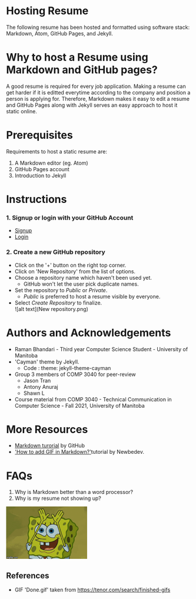 
# Hosting Resume

The following resume has been hosted and formatted using software stack: Markdown, Atom, GitHub Pages, and Jekyll.

# Why to host a Resume using Markdown and GitHub pages?

A good resume is required for every job application. Making a resume can get harder if it is editted everytime according to the company and position a person is applying for. Therefore, Markdown makes it easy to edit a resume and GitHub Pages along with Jekyll serves an easy approach to host it static online.

# Prerequisites

Requirements to host a static resume are:
1. A Markdown editor (eg. Atom)
2. GitHub Pages account
3. Introduction to Jekyll

# Instructions
### 1. Signup or login with your GitHub Account
  * [Signup](https://github.com/signup?ref_cta=Sign+up&ref_loc=header+logged+out&ref_page=%2F&source=header-home)
  * [Login](https://github.com/login)
### 2. Create a new GitHub repository
  * Click on the '+' button on the right top corner.
  * Click on 'New Repository' from the list of options.
  * Choose a repository name which haven't been used yet.
    * GitHub won't let the user pick duplicate names.
  * Set the repository to *Public* or *Private*.
    * *Public* is preferred to host a resume visible by everyone.
  * Select *Create Repository* to finalize.\
  ![alt text](New repository.png)
  

# Authors and Acknowledgements
* Raman Bhandari - Third year Computer Science Student - University of Manitoba
* 'Cayman' theme by Jekyll. 
  * Code : theme: jekyll-theme-cayman
* Group 3 members of COMP 3040 for peer-review
  * Jason Tran
  * Antony Anuraj
  * Shawn L 
* Course material from COMP 3040 - Technical Communication in Computer Science - Fall 2021, University of Manitoba

# More Resources
* [Markdown turorial](https://guides.github.com/features/mastering-markdown/) by GitHub
* ['How to add GIF in Markdown?'](https://newbedev.com/is-there-a-way-to-add-a-gif-to-a-markdown-file)tutorial by Newbedev.


# FAQs
1. Why is Markdown better than a word processor?
2. Why is my resume not showing up?


![Alt Text](Done.gif) 
## **References**
* GIF 'Done.gif' taken from https://tenor.com/search/finished-gifs

